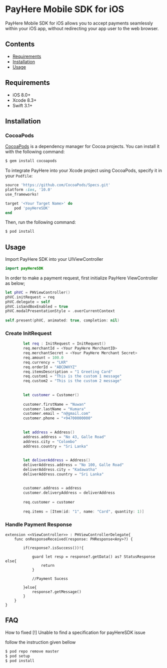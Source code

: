 # PayHere Mobile SDK for iOS
PayHere Mobile SDK for iOS allows you to accept payments seamlessly within your iOS app, without redirecting your app user to the web browser.

## Contents
-  [Requirements](#Requirements)
-  [Installation](#Installation)
-  [Usage](#Usage)

## Requirements
- iOS 8.0+
- Xcode 8.3+
- Swift 3.1+

## Installation

### CocoaPods

[CocoaPods](http://cocoapods.org) is a dependency manager for Cocoa projects. You can install it with the following command:

```bash
$ gem install cocoapods
```
To integrate PayHere into your Xcode project using CocoaPods, specify it in your `Podfile`:

```ruby
source 'https://github.com/CocoaPods/Specs.git'
platform :ios, '10.0'
use_frameworks!

target '<Your Target Name>' do
    pod 'payHereSDK'
end
```
Then, run the following command:

```bash
$ pod install
```

## Usage
Import PayHere SDK into your UIViewController 
```swift
import payHereSDK
```
In order to make a payment request, first initialize PayHere ViewController as below;

```swift
let phVC = PHViewController()
phVC.initRequest = req
phVC.delegate = self
phVC.isSandBoxEnabled = true  
phVC.modalPresentationStyle = .overCurrentContext
        
self.present(phVC, animated: true, completion: nil)
```
### Create InitRequest

```swift
        let req : InitRequest = InitRequest()
        req.merchantId = <Your PayHere MerchantID>
        req.merchantSecret = <Your PayHere Merchant Secret>
        req.amount = 100.0
        req.currency = "LKR"
        req.orderId = "ABCDWXYZ"
        req.itemsDescription = "1 Greeting Card"
        req.custom1 = "This is the custom 1 message"
        req.custom2 = "This is the custom 2 message"
        
        
        let customer = Customer()
        
        customer.firstName = "Nuwan"
        customer.lastName = "Kumara"
        customer.email = "n@gmail.com"
        customer.phone = "+94700000000"
        
        
        let address = Address()
        address.address = "No 43, Galle Road"
        address.city = "Colombo"
        address.country = "Sri Lanka"
        
        
        let deliverAddress = Address()
        deliverAddress.address = "No 100, Galle Road"
        deliverAddress.city = "Kadawatha"
        deliverAddress.country = "Sri Lanka"
        
        
        customer.address = address
        customer.deliveryAddress = deliverAddress
        
        req.customer = customer
        
        req.items = [Item(id: "1", name: "Card", quantity: 1)]
```
### Handle Payment Response

```swifit
extension <<ViewController>> : PHViewControllerDelegate{
    func onResponseReceived(response: PHResponse<Any>?) {
        
        if(response?.isSuccess())!{
            
            guard let resp = response?.getData() as? StatusResponse else{
                return
            }
            
            //Payment Sucess
            
        }else{
            response?.getMessage()
        }
    }
}
```

## FAQ

How to fixed [!] Unable to find a specification for payHereSDK issue 

follow the instruction given bellow

```bash
$ pod repo remove master
$ pod setup
$ pod install
```
